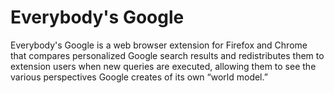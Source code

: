 # Everybody's Google

Everybody's Google is a web browser extension for Firefox and Chrome that compares
personalized Google search results and redistributes them to extension users when 
new queries are executed, allowing them to see the various perspectives Google 
creates of its own “world model.”
